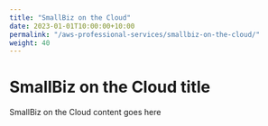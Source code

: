 ```yaml
---
title: "SmallBiz on the Cloud"
date: 2023-01-01T10:00:00+10:00
permalink: "/aws-professional-services/smallbiz-on-the-cloud/"
weight: 40
---
```


# SmallBiz on the Cloud title

SmallBiz on the Cloud content goes here